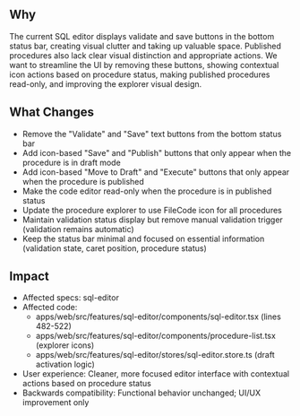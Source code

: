 ## Why

The current SQL editor displays validate and save buttons in the bottom status bar, creating visual clutter and taking up valuable space. Published procedures also lack clear visual distinction and appropriate actions. We want to streamline the UI by removing these buttons, showing contextual icon actions based on procedure status, making published procedures read-only, and improving the explorer visual design.

## What Changes

- Remove the "Validate" and "Save" text buttons from the bottom status bar
- Add icon-based "Save" and "Publish" buttons that only appear when the procedure is in draft mode
- Add icon-based "Move to Draft" and "Execute" buttons that only appear when the procedure is published
- Make the code editor read-only when the procedure is in published status
- Update the procedure explorer to use FileCode icon for all procedures
- Maintain validation status display but remove manual validation trigger (validation remains automatic)
- Keep the status bar minimal and focused on essential information (validation state, caret position, procedure status)

## Impact

- Affected specs: sql-editor
- Affected code: 
  - apps/web/src/features/sql-editor/components/sql-editor.tsx (lines 482-522)
  - apps/web/src/features/sql-editor/components/procedure-list.tsx (explorer icons)
  - apps/web/src/features/sql-editor/stores/sql-editor.store.ts (draft activation logic)
- User experience: Cleaner, more focused editor interface with contextual actions based on procedure status
- Backwards compatibility: Functional behavior unchanged; UI/UX improvement only
